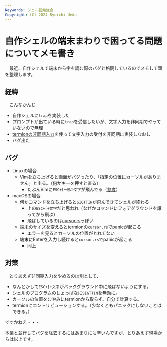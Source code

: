 ```yaml
---
Keywords: シェル芸勉強会
Copyright: (C) 2024 Ryuichi Ueda
---
```


# 自作シェルの端末まわりで困ってる問題についてメモ書き

　最近、自作シェルで端末から字を読む際のバグと格闘しているのでメモして頭を整理します。

## 経緯

　こんなかんじ

* 自作シェルに`trap`を実装した
* プロンプトが出ている時に`trap`を受信したいが、文字入力を非同期でやっていないので無理
* [termionの非同期入力](https://docs.rs/termion/latest/termion/struct.AsyncReader.html)を使って文字入力の受付を非同期に実装しなおし
* バグ出た

## バグ

* Linuxの場合
    * Vimを立ち上げると画面がバグったり、「指定の位置にカーソルがありません」と出る。（何かキーを押すと直る）
        * たぶんVimに`ESC+[+何か文字`が飛んでる（[参考](https://mattn.kaoriya.net/software/vim/20121119204213.htm)）
* macOSの場合
    * 何かコマンドを立ち上げると`SIGTTIN`が飛んできてシェルが終わる
        * 上の`ESC+[+文字`だと思われ（なぜかコマンドにフォアグラウンドを譲ってから飛ぶ）
        * 飛ばしているのは[cursor.rs](https://github.com/redox-os/termion/blob/master/src/cursor.rs)っぽい
    * 端末のサイズを変えるとtermionの`cursor.rs`でpanicが起こる
        * エラーを見るとカーソルの位置がとれてない
    * 端末にEnterを入力し続けると`cursor.rs`でpanicが起こる
        * 同上

## 対策

　とりあえず非同期入力をやめるのは別として、

* なんとかして`ESC+[+文字`がバックグラウンド中に飛ばないようにする。
* シェルのプログラムのしょっぱなに`SIGTTIN`を無効に。
* カーソルの位置をむやみにtermionから取らず、自分で計算する。
* termionにコントリビューションする。（少なくともパニックにしないことはできる。）

ですかねえ・・・


本業と並行してバグを除去するにはあまりにも辛いんですが、とりあえず現場からは以上です。
